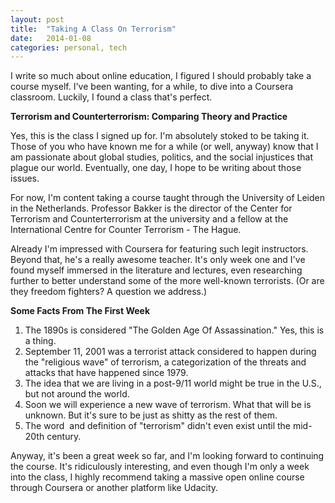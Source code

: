 ```yaml
---
layout: post
title:  "Taking A Class On Terrorism"
date:   2014-01-08
categories: personal, tech
---
```

I write so much about online education, I figured I should probably take a course myself. I've been wanting, for a while, to dive into a Coursera classroom. Luckily, I found a class that's perfect.

<strong>Terrorism and Counterterrorism: Comparing Theory and Practice</strong>

Yes, this is the class I signed up for. I'm absolutely stoked to be taking it. Those of you who have known me for a while (or well, anyway) know that I am passionate about global studies, politics, and the social injustices that plague our world. Eventually, one day, I hope to be writing about those issues.

For now, I'm content taking a course taught through the University of Leiden in the Netherlands. Professor Bakker is the director of the Center for Terrorism and Counterterrorism at the university and a fellow at the International Centre for Counter Terrorism - The Hague.

Already I'm impressed with Coursera for featuring such legit instructors. Beyond that, he's a really awesome teacher. It's only week one and I've found myself immersed in the literature and lectures, even researching further to better understand some of the more well-known terrorists. (Or are they freedom fighters? A question we address.)

<strong>Some Facts From The First Week</strong>
<ol>
	<li>The 1890s is considered "The Golden Age Of Assassination." Yes, this is a thing.</li>
	<li>September 11, 2001 was a terrorist attack considered to happen during the "religious wave" of terrorism, a categorization of the threats and attacks that have happened since 1979.</li>
	<li>The idea that we are living in a post-9/11 world might be true in the U.S., but not around the world.</li>
	<li>Soon we will experience a new wave of terrorism. What that will be is unknown. But it's sure to be just as shitty as the rest of them.</li>
	<li>The word  and definition of "terrorism" didn't even exist until the mid-20th century.</li>
</ol>
Anyway, it's been a great week so far, and I'm looking forward to continuing the course. It's ridiculously interesting, and even though I'm only a week into the class, I highly recommend taking a massive open online course through Coursera or another platform like Udacity.